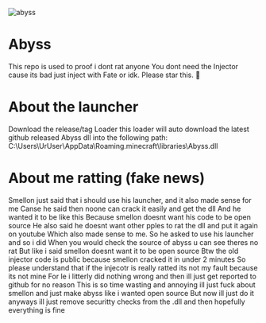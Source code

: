 
![abyss](https://github.com/Abyss-Client/Abyss/assets/151081838/7de4e9a9-552f-44b1-a231-3bd0f2f21ceb)

# Abyss
This repo is used to proof i dont rat anyone
You dont need the Injector cause its bad
just inject with Fate or idk.
Please star this. 🙏

# About the launcher
Download the release/tag Loader
this loader will auto download the latest
github released Abyss dll into the following path:
C:\Users\UrUser\AppData\Roaming\.minecraft\libraries\Abyss.dll

# About me ratting (fake news)
Smellon just said that i should use his launcher, and it also made sense for me
Canse he said then noone can crack it easily and get the dll
And he wanted it to be like this
Because smellon doesnt want his code to be open source
He also said he doesnt want other pples to rat the dll and put it again on youtube
Which also made sense to me. So he asked to use his launcher and so i did
When you would check the source of abyss u can see theres no rat
But like i said smellon doesnt want it to be open source
Btw the old injector code is public because smellon cracked it in under 2 minutes
So please understand that if the injecotr is really ratted its not my fault because its not mine
For le i litterly did nothing wrong and then ill just get reported to github for no reason
This is so time wasting and annoying ill just fuck about smellon and just make abyss like i wanted open source
But now ill just do it anyways ill just remove securitty checks from the .dll and then hopefully everything is fine
